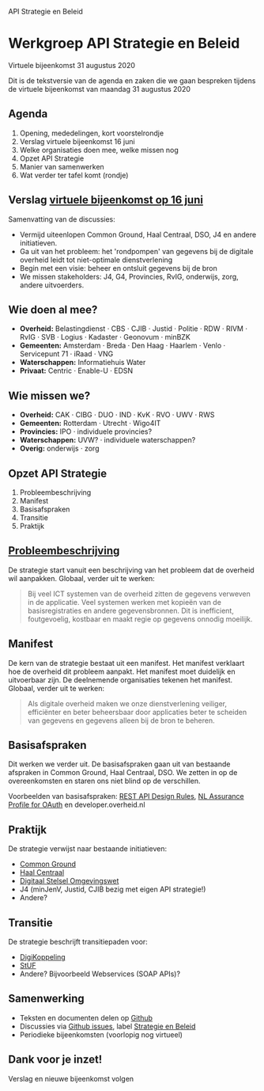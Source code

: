 API Strategie en Beleid

# Werkgroep API Strategie en Beleid

Virtuele bijeenkomst 31 augustus 2020

Dit is de tekstversie van de agenda en zaken die we gaan bespreken tijdens de virtuele bijeenkomst van maandag 31 augustus 2020

## Agenda

1.  Opening, mededelingen, kort voorstelrondje
2.  Verslag virtuele bijeenkomst 16 juni
3.  Welke organisaties doen mee, welke missen nog
5.  Opzet API Strategie
4.  Manier van samenwerken
6.  Wat verder ter tafel komt (rondje)

## Verslag [virtuele bijeenkomst op 16 juni](https://github.com/Geonovum/KP-APIs/blob/master/Werkgroep%20Strategie%20en%20Beleid/Verslagen/Verslag%2020200616%20WG%20Strategie%20en%20Beleid.md)

Samenvatting van de discussies:
-   Vermijd uiteenlopen Common Ground, Haal Centraal, DSO, J4 en andere initiatieven.
-   Ga uit van het probleem: het 'rondpompen' van gegevens bij de digitale overheid leidt tot niet-optimale dienstverlening
-   Begin met een visie: beheer en ontsluit gegevens bij de bron
-   We missen stakeholders: J4, G4, Provincies, RvIG, onderwijs, zorg, andere uitvoerders.

## Wie doen al mee?

-   **Overheid:** Belastingdienst · CBS · CJIB · Justid · Politie · RDW · RIVM · RvIG · SVB · Logius · Kadaster · Geonovum · minBZK
-   **Gemeenten:** Amsterdam · Breda · Den Haag · Haarlem · Venlo · Servicepunt 71 · iRaad · VNG
-   **Waterschappen:** Informatiehuis Water
-   **Privaat:** Centric · Enable-U · EDSN

## Wie missen we?

-   **Overheid:** CAK · CIBG · DUO · IND · KvK · RVO · UWV · RWS
-   **Gemeenten:** Rotterdam · Utrecht · Wigo4IT
-   **Provincies:** IPO · individuele provincies?
-   **Waterschappen:** UVW? · individuele waterschappen?
-   **Overig:** onderwijs · zorg

## Opzet API Strategie

1.  Probleembeschrijving
2.  Manifest
3.  Basisafspraken
4.  Transitie
5.  Praktijk

## [Probleembeschrijving](https://docs.geostandaarden.nl/api/API-Strategie/#de-digitale-overheid-heeft-een-probleem)

De strategie start vanuit een beschrijving van het probleem dat de overheid wil aanpakken. Globaal, verder uit te werken:

> Bij veel ICT systemen van de overheid zitten de gegevens verweven in de applicatie. Veel systemen werken met kopieën van de basisregistraties en andere gegevensbronnen. Dit is inefficient, foutgevoelig, kostbaar en maakt regie op gegevens onnodig moeilijk.

## Manifest

De kern van de strategie bestaat uit een manifest. Het manifest verklaart hoe de overheid dit probleem aanpakt. Het manifest moet duidelijk en uitvoerbaar zijn. De deelnemende organisaties tekenen het manifest. Globaal, verder uit te werken:

> Als digitale overheid maken we onze dienstverlening veiliger, efficiënter en beter beheersbaar door applicaties beter te scheiden van gegevens en gegevens alleen bij de bron te beheren.

## Basisafspraken

Dit werken we verder uit. De basisafspraken gaan uit van bestaande afspraken in Common Ground, Haal Centraal, DSO. We zetten in op de overeenkomsten en staren ons niet blind op de verschillen.

Voorbeelden van basisafspraken: [REST API Design Rules](https://geonovum.github.io/API-Designrules/), [NL Assurance Profile for OAuth](https://docs.geostandaarden.nl/api/oauth/) en developer.overheid.nl

## Praktijk

De strategie verwijst naar bestaande initiatieven:

-   [Common Ground](https://commonground.nl)
-   [Haal Centraal](https://www.vngrealisatie.nl/producten/haal-centraal)
-   [Digitaal Stelsel Omgevingswet](https://www.omgevingswetportaal.nl/wet-en-regelgeving/dso)
-   J4 (minJenV, Justid, CJIB bezig met eigen API strategie!)
-   Andere?

## Transitie

De strategie beschrijft transitiepaden voor:

-   [DigiKoppeling](https://www.logius.nl/diensten/digikoppeling)
-   [StUF](https://www.gemmaonline.nl/index.php/StUF_Berichtenstandaard)
-   Andere? Bijvoorbeeld Webservices (SOAP APIs)?

## Samenwerking

- Teksten en documenten delen op [Github](https://github.com/Geonovum/KP-APIs/tree/master/Werkgroep%20Strategie%20en%20Beleid)
- Discussies via [Github issues](https://github.com/Geonovum/KP-APIs/issues), label [Strategie en Beleid](https://github.com/Geonovum/KP-APIs/labels)
- Periodieke bijeenkomsten (voorlopig nog virtueel)

## Dank voor je inzet!

Verslag en nieuwe bijeenkomst volgen
